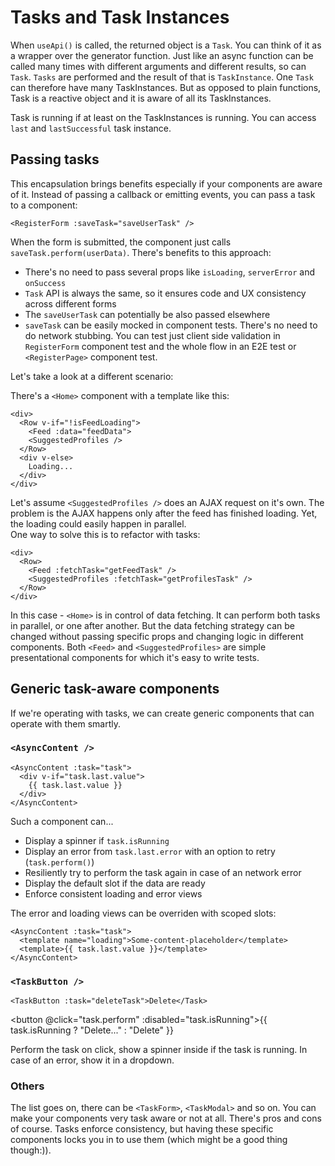 # Tasks and Task Instances

When `useApi()` is called, the returned object is a `Task`. You can think of it as a wrapper over the generator function. Just like an async function can be called many times with different arguments and different results, so can `Task`. `Tasks` are performed and the result of that is `TaskInstance`. One `Task` can therefore have many TaskInstances. But as opposed to plain functions, Task is a reactive object and it is aware of all its TaskInstances.

Task is running if at least on the TaskInstances is running. You can access `last` and `lastSuccessful` task instance.

## Passing tasks

This encapsulation brings benefits especially if your components are aware of it. Instead of passing a callback or emitting events, you can pass a task to a component:

```vue
<RegisterForm :saveTask="saveUserTask" />
```

When the form is submitted, the component just calls `saveTask.perform(userData)`.
There's benefits to this approach:

- There's no need to pass several props like `isLoading`, `serverError` and `onSuccess`
- `Task` API is always the same, so it ensures code and UX consistency across different forms
- The `saveUserTask` can potentially be also passed elsewhere
- `saveTask` can be easily mocked in component tests. There's no need to do network stubbing. You can test just client side validation in `RegisterForm` component test and the whole flow in an E2E test or `<RegisterPage>` component test.

Let's take a look at a different scenario:

There's a `<Home>` component with a template like this:

```vue
<div>
  <Row v-if="!isFeedLoading">
    <Feed :data="feedData">
    <SuggestedProfiles />
  </Row>
  <div v-else>
    Loading...
  </div>
</div>
```

Let's assume `<SuggestedProfiles />` does an AJAX request on it's own. The problem is the AJAX happens only after the feed has finished loading. Yet, the loading could easily happen in parallel.  
One way to solve this is to refactor with tasks:

```vue
<div>
  <Row>
    <Feed :fetchTask="getFeedTask" />
    <SuggestedProfiles :fetchTask="getProfilesTask" />
  </Row>
</div>
```

In this case - `<Home>` is in control of data fetching. It can perform both tasks in parallel, or one after another. But the data fetching strategy can be changed without passing specific props and changing logic in different components. Both `<Feed>` and `<SuggestedProfiles>` are simple presentational components for which it's easy to write tests.

## Generic task-aware components

If we're operating with tasks, we can create generic components that can operate with them smartly.

### `<AsyncContent />`

```vue
<AsyncContent :task="task">
  <div v-if="task.last.value">
    {{ task.last.value }}
  </div>
</AsyncContent>
```

Such a component can...

- Display a spinner if `task.isRunning`
- Display an error from `task.last.error` with an option to retry (`task.perform()`)
- Resiliently try to perform the task again in case of an network error
- Display the default slot if the data are ready
- Enforce consistent loading and error views

The error and loading views can be overriden with scoped slots:

```vue
<AsyncContent :task="task">
  <template name="loading">Some-content-placeholder</template>
  <template>{{ task.last.value }}</template>
</AsyncContent>
```

### `<TaskButton />`

```vue
<TaskButton :task="deleteTask">Delete</Task>
```

<TaskProvider :time="1000" v-slot="{ task }"><button @click="task.perform" :disabled="task.isRunning">{{ task.isRunning ? "Delete..." : "Delete" }}</button></TaskProvider>

Perform the task on click, show a spinner inside if the task is running. In case of an error, show it in a dropdown.

### Others

The list goes on, there can be `<TaskForm>`, `<TaskModal>` and so on. You can make your components very task aware or not at all. There's pros and cons of course. Tasks enforce consistency, but having these specific components locks you in to use them (which might be a good thing though:)).
